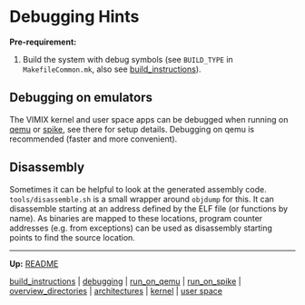 # Debugging Hints

**Pre-requirement:** 
1. Build the system with debug symbols (see `BUILD_TYPE` in `MakefileCommon.mk`, also see [build_instructions](build_instructions.md)).


## Debugging on emulators

The VIMIX kernel and user space apps can be debugged when running on [qemu](run_on_qemu.md) or [spike](run_on_spike.md), see there for setup details. Debugging on qemu is recommended (faster and more convenient).


## Disassembly

Sometimes it can be helpful to look at the generated assembly code. `tools/disassemble.sh` is a small wrapper around `objdump` for this. It can disassemble starting at an address defined by the ELF file (or functions by name). As binaries are mapped to these locations, program counter addresses (e.g. from exceptions) can be used as disassembly starting points to find the source location.


---
**Up:** [README](../README.md)

[build_instructions](build_instructions.md) | [debugging](debugging.md) | [run_on_qemu](run_on_qemu.md) | [run_on_spike](run_on_spike.md) | [overview_directories](overview_directories.md) | [architectures](architectures.md) | [kernel](kernel/kernel.md) | [user space](userspace/userspace.md)
